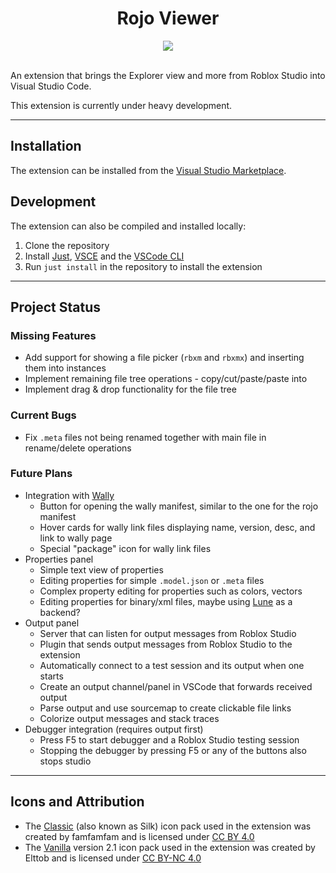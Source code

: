 <!-- Disable lint that disallows html -->
<!-- markdownlint-disable MD033 -->

<h1 align="center">Rojo Viewer</h1>

<div align="center">
<a href="https://marketplace.visualstudio.com/items?itemName=filiptibell.rojo-viewer">
<img src="https://vsmarketplacebadges.dev/version/filiptibell.rojo-viewer.png"/>
</a>
</div>

<br/>

An extension that brings the Explorer view and more from Roblox Studio into Visual Studio Code.

This extension is currently under heavy development.

---

## Installation

The extension can be installed from the [Visual Studio Marketplace](https://marketplace.visualstudio.com/items?itemName=filiptibell.rojo-viewer).

## Development

The extension can also be compiled and installed locally:

1. Clone the repository
2. Install [Just], [VSCE] and the [VSCode CLI]
3. Run `just install` in the repository to install the extension

[Just]: https://github.com/casey/just
[VSCE]: https://github.com/microsoft/vscode-vsce
[VSCode CLI]: https://code.visualstudio.com/docs/editor/command-line

---

## Project Status

### Missing Features

-   Add support for showing a file picker (`rbxm` and `rbxmx`) and inserting them into instances
-   Implement remaining file tree operations - copy/cut/paste/paste into
-   Implement drag & drop functionality for the file tree

### Current Bugs

-   Fix `.meta` files not being renamed together with main file in rename/delete operations

### Future Plans

-   Integration with [Wally]
    -   Button for opening the wally manifest, similar to the one for the rojo manifest
    -   Hover cards for wally link files displaying name, version, desc, and link to wally page
    -   Special "package" icon for wally link files
-   Properties panel
    -   Simple text view of properties
    -   Editing properties for simple `.model.json` or `.meta` files
    -   Complex property editing for properties such as colors, vectors
    -   Editing properties for binary/xml files, maybe using [Lune] as a backend?
-   Output panel
    -   Server that can listen for output messages from Roblox Studio
    -   Plugin that sends output messages from Roblox Studio to the extension
    -   Automatically connect to a test session and its output when one starts
    -   Create an output channel/panel in VSCode that forwards received output
    -   Parse output and use sourcemap to create clickable file links
    -   Colorize output messages and stack traces
-   Debugger integration (requires output first)
    -   Press F5 to start debugger and a Roblox Studio testing session
    -   Stopping the debugger by pressing F5 or any of the buttons also stops studio

[Wally]: https://github.com/UpliftGames/wally
[Lune]: https://github.com/filiptibell/lune

---

## Icons and Attribution

-   The [Classic] (also known as Silk) icon pack used in the extension was created by famfamfam and is licensed under [CC BY 4.0]
-   The [Vanilla] version 2.1 icon pack used in the extension was created by Elttob and is licensed under [CC BY-NC 4.0]

[Classic]: https://github.com/legacy-icons/famfamfam-silk
[Vanilla]: https://github.com/Elttob/Vanilla
[CC BY 4.0]: https://creativecommons.org/licenses/by/4.0/
[CC BY-NC 4.0]: https://creativecommons.org/licenses/by-nc/4.0/
